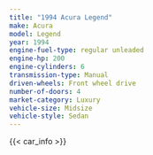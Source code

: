 ```yaml
---
title: "1994 Acura Legend"
make: Acura
model: Legend
year: 1994
engine-fuel-type: regular unleaded
engine-hp: 200
engine-cylinders: 6
transmission-type: Manual
driven-wheels: Front wheel drive
number-of-doors: 4
market-category: Luxury
vehicle-size: Midsize
vehicle-style: Sedan
---
```


{{< car_info >}}
